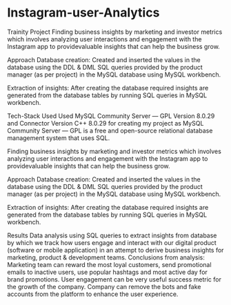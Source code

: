 # Instagram-user-Analytics
 Trainity Project
Finding business insights by marketing and investor metrics which involves analyzing
user interactions and engagement with the Instagram app to providevaluable insights 
that can help the business grow.

Approach
Database creation: Created and inserted the values in the database using the DDL & DML SQL 
queries provided by the product manager (as per project) in the MySQL database using MySQL workbench.

Extraction of insights: 
After creating the database required insights are generated from the database tables by running SQL 
queries in MySQL workbench.

Tech-Stack Used
Used MySQL Community Server — GPL Version 8.0.29 and Connector Version C++ 8.0.29 for creating my
project as MySQL Community Server — GPL is a free and open-source relational database management 
system that uses SQL.

Finding business insights by marketing and investor metrics which involves analyzing
user interactions and engagement with the Instagram app to providevaluable insights 
that can help the business grow.

Approach
Database creation: Created and inserted the values in the database using the DDL & DML SQL 
queries provided by the product manager (as per project) in the MySQL database using MySQL workbench.

Extraction of insights: 
After creating the database required insights are generated from the database tables by running SQL 
queries in MySQL workbench.

Results
Data analysis using SQL queries to extract insights from database by which we track how users engage and interact with our digital product (software or mobile application) in an attempt to derive business insights for marketing, product & development teams.
Conclusions from analysis:
Marketing team can reward the most loyal customers, send promotional emails to inactive users, use popular hashtags and most active day for brand promotions.
User engagement can be very useful success metric for the growth of the company.
Company can remove the bots and fake accounts from the platform to enhance the user experience.
